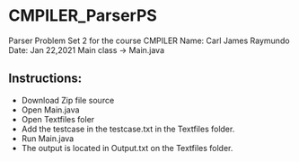 # CMPILER_ParserPS
Parser Problem Set 2 for the course CMPILER 
Name: Carl James Raymundo
Date: Jan 22,2021
Main class -> Main.java


## Instructions:
* Download Zip file source
* Open Main.java
* Open Textfiles foler
* Add the testcase in the testcase.txt in the Textfiles folder. 
* Run Main.java
* The output is located in Output.txt on the Textfiles folder. 
